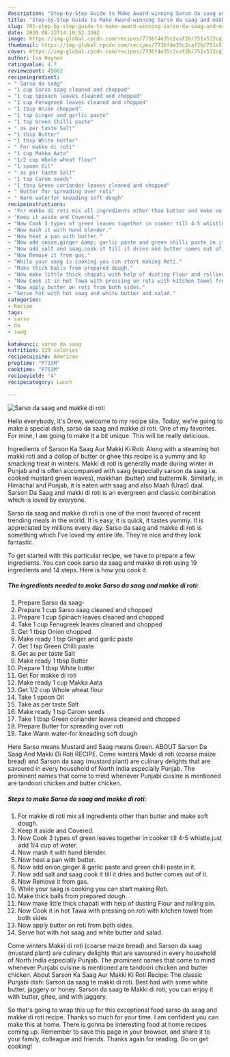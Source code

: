 ```yaml
---
description: "Step-by-Step Guide to Make Award-winning Sarso da saag and makke di roti"
title: "Step-by-Step Guide to Make Award-winning Sarso da saag and makke di roti"
slug: 705-step-by-step-guide-to-make-award-winning-sarso-da-saag-and-makke-di-roti
date: 2020-08-12T14:10:52.338Z
image: https://img-global.cpcdn.com/recipes/7736f4e35c2caf2b/751x532cq70/sarso-da-saag-and-makke-di-roti-recipe-main-photo.jpg
thumbnail: https://img-global.cpcdn.com/recipes/7736f4e35c2caf2b/751x532cq70/sarso-da-saag-and-makke-di-roti-recipe-main-photo.jpg
cover: https://img-global.cpcdn.com/recipes/7736f4e35c2caf2b/751x532cq70/sarso-da-saag-and-makke-di-roti-recipe-main-photo.jpg
author: Iva Haynes
ratingvalue: 4.7
reviewcount: 49062
recipeingredient:
- " Sarso da saag"
- "1 cup Sarso saag cleaned and chopped"
- "1 cup Spinach leaves cleaned and chopped"
- "1 cup Fenugreek leaves cleaned and chopped"
- "1 tbsp Onion chopped"
- "1 tsp Ginger and garlic paste"
- "1 tsp Green Chilli paste"
- " as per taste Salt"
- "1 tbsp Butter"
- "1 tbsp White butter"
- " For makke di roti"
- "1 cup Makka Aata"
- "1/2 cup Whole wheat flour"
- "1 spoon Oil"
- " as per taste Salt"
- "1 tsp Carom seeds"
- "1 tbsp Green coriander leaves cleaned and chopped"
- " Butter for spreading over roti"
- " Warm waterfor kneading soft dough"
recipeinstructions:
- "For makke di roti mix all ingredients other than butter and make soft dough."
- "Keep it aside and Covered."
- "Now Cook 3 types of green leaves together in cooker till 4-5 whistle.just add 1/4 cup of water."
- "Now mash it with hand blender."
- "Now heat a pan with butter."
- "Now add onion,ginger &amp; garlic paste and green chilli paste in it."
- "Now add salt and saag.cook it till it dries and butter comes out of it."
- "Now Remove it from gas."
- "While your saag is cooking you can start making Roti."
- "Make thick balls from prepared dough."
- "Now make little thick chapati with help of dusting Flour and rolling pin."
- "Now Cook it in hot Tawa with pressing on roti with kitchen towel from both sides"
- "Now apply butter on roti from both sides."
- "Serve hot with hot saag and white butter and salad."
categories:
- Recipe
tags:
- sarso
- da
- saag

katakunci: sarso da saag 
nutrition: 129 calories
recipecuisine: American
preptime: "PT15M"
cooktime: "PT53M"
recipeyield: "4"
recipecategory: Lunch

---
```



![Sarso da saag and makke di roti](https://img-global.cpcdn.com/recipes/7736f4e35c2caf2b/751x532cq70/sarso-da-saag-and-makke-di-roti-recipe-main-photo.jpg)

Hello everybody, it's Drew, welcome to my recipe site. Today, we're going to make a special dish, sarso da saag and makke di roti. One of my favorites. For mine, I am going to make it a bit unique. This will be really delicious.

Ingredients of Sarson Ka Saag Aur Makki Ki Roti: Along with a steaming hot makki roti and a dollop of butter or ghee this recipe is a yummy and lip smacking treat in winters. Makki di roti is generally made during winter in Punjab and is often accompanied with saag (especially sarson da saag i.e. cooked mustard green leaves), makkhan (butter) and buttermilk. Similarly, in Himachal and Punjab, it is eaten with saag and also Maah (Urad) daal. Sarson Da Saag and makki di roti is an evergreen and classic combination which is loved by everyone.

Sarso da saag and makke di roti is one of the most favored of recent trending meals in the world. It is easy, it is quick, it tastes yummy. It is appreciated by millions every day. Sarso da saag and makke di roti is something which I've loved my entire life. They're nice and they look fantastic.


To get started with this particular recipe, we have to prepare a few ingredients. You can cook sarso da saag and makke di roti using 19 ingredients and 14 steps. Here is how you cook it.

<!--inarticleads1-->

##### The ingredients needed to make Sarso da saag and makke di roti:

1. Prepare  Sarso da saag-
1. Prepare 1 cup Sarso saag cleaned and chopped
1. Prepare 1 cup Spinach leaves cleaned and chopped
1. Take 1 cup Fenugreek leaves cleaned and chopped
1. Get 1 tbsp Onion chopped
1. Make ready 1 tsp Ginger and garlic paste
1. Get 1 tsp Green Chilli paste
1. Get  as per taste Salt
1. Make ready 1 tbsp Butter
1. Prepare 1 tbsp White butter
1. Get  For makke di roti
1. Make ready 1 cup Makka Aata
1. Get 1/2 cup Whole wheat flour
1. Take 1 spoon Oil
1. Take  as per taste Salt
1. Make ready 1 tsp Carom seeds
1. Take 1 tbsp Green coriander leaves cleaned and chopped
1. Prepare  Butter for spreading over roti
1. Take  Warm water-for kneading soft dough


Here Sarso means Mustard and Saag means Green. ABOUT Sarson Da Saag And Makki Di Roti RECIPE. Come winters Makki di roti (coarse maize bread) and Sarson da saag (mustard plant) are culinary delights that are savoured in every household of North India especially Punjab. The prominent names that come to mind whenever Punjabi cuisine is mentioned are tandoori chicken and butter chicken. 

<!--inarticleads2-->

##### Steps to make Sarso da saag and makke di roti:

1. For makke di roti mix all ingredients other than butter and make soft dough.
1. Keep it aside and Covered.
1. Now Cook 3 types of green leaves together in cooker till 4-5 whistle.just add 1/4 cup of water.
1. Now mash it with hand blender.
1. Now heat a pan with butter.
1. Now add onion,ginger &amp; garlic paste and green chilli paste in it.
1. Now add salt and saag.cook it till it dries and butter comes out of it.
1. Now Remove it from gas.
1. While your saag is cooking you can start making Roti.
1. Make thick balls from prepared dough.
1. Now make little thick chapati with help of dusting Flour and rolling pin.
1. Now Cook it in hot Tawa with pressing on roti with kitchen towel from both sides
1. Now apply butter on roti from both sides.
1. Serve hot with hot saag and white butter and salad.


Come winters Makki di roti (coarse maize bread) and Sarson da saag (mustard plant) are culinary delights that are savoured in every household of North India especially Punjab. The prominent names that come to mind whenever Punjabi cuisine is mentioned are tandoori chicken and butter chicken. About Sarson Ka Saag Aur Makki Ki Roti Recipe: The classic Punjabi dish: Sarson da saag te makki di roti. Best had with some white butter, jaggery or honey. Sarson da saag te Makki di roti, you can enjoy it with butter, ghee, and with jaggery. 

So that's going to wrap this up for this exceptional food sarso da saag and makke di roti recipe. Thanks so much for your time. I am confident you can make this at home. There is gonna be interesting food at home recipes coming up. Remember to save this page in your browser, and share it to your family, colleague and friends. Thanks again for reading. Go on get cooking!

